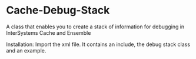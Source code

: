 # Cache-Debug-Stack
A class that enables you to create a stack of information for debugging in InterSystems Cache and Ensemble

Installation:
Import the xml file. It contains an include, the debug stack class and an example.
